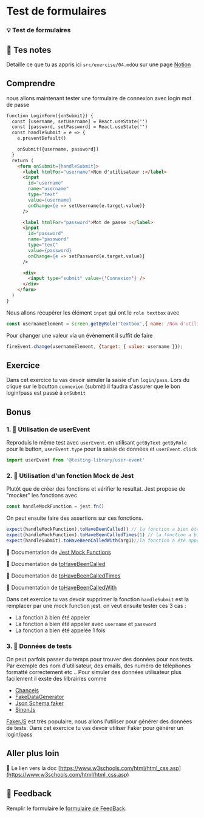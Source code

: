 # Test de formulaires
### 💡 Test de formulaires

## 📝 Tes notes

Detaille ce que tu as appris ici `src/exercise/04.md`ou sur une page [Notion](https://go.mikecodeur.com/course-notes-template)

## Comprendre

nous allons maintenant tester une formulaire de connexion avec login mot de passe

```html
function LoginForm({onSubmit}) {
  const [username, setUsername] = React.useState('')
  const [password, setPassword] = React.useState('')
  const handleSubmit = e => {
    e.preventDefault()

    onSubmit({username, password})
  }
  return (
    <form onSubmit={handleSubmit}>
      <label htmlFor="username">Nom d'utilisateur :</label>
      <input 
        id="username"
        name="username"
        type="text"
        value={username}
        onChange={e => setUsername(e.target.value)}
      />

      <label htmlFor="password">Mot de passe :</label>
      <input
        id="password"
        name="password"
        type="text"
        value={password}
        onChange={e => setPassword(e.target.value)}
      />

      <div>
        <input type="submit" value={'Connexion'} />
      </div>
    </form>
  )
}
```

Nous allons récupérer les élément `input` qui ont le `role textbox` avec

```jsx
const usernameElement = screen.getByRole('textbox',{ name: /Nom d'utilisateur :/i})
```

Pour changer une valeur via un évènement il suffit de faire 

```jsx
fireEvent.change(usernameElement, {target: { value: username }});
```

## Exercice

Dans cet exercice tu vas devoir simuler la saisie d'un `login/pass`. Lors du clique sur le boutton `connexion` (submit) il faudra s'assurer que le bon login/pass est passé à `onSubmit`

## Bonus

### 1. 🚀 Utilisation de userEvent

Reproduis le même test avec `userEvent`. en utilisant `getByText` `getByRole` pour le button, `userEvent.type` pour la saisie de données et `userEvent.click`

```jsx
import userEvent from '@testing-library/user-event'
```

### 2. 🚀 Utilisation d'un fonction Mock de Jest

Plutôt que de créer des fonctions et vérifier le resultat. Jest propose de "mocker" les fonctions avec  

```jsx
const handleMockFunction = jest.fn()
```

On peut ensuite faire des assertions sur ces fonctions.

```jsx
expect(handleMockFunction).toHaveBeenCalled() // la fonction a bien été appelé
expect(handleMockFunction).toHaveBeenCalledTimes(1) // la fonction a bien été appelé 1x
expect(handleSubmit).toHaveBeenCalledWith(arg1)//la fonction a été appeler avec arg1
```

📑 Documentation de [Jest Mock Functions](https://jestjs.io/docs/mock-function-api)

📑 Documentation de [toHaveBeenCalled](https://jestjs.io/docs/expect#tohavebeencalled)

📑 Documentation de [toHaveBeenCalledTimes](https://jestjs.io/docs/expect#tohavebeencalledtimesnumber)

📑 Documentation de [toHaveBeenCalledWith](https://jestjs.io/docs/expect#tohavebeencalledwitharg1-arg2-)

Dans cet exercice tu vas devoir supprimer la fonction `handleSubmit` est la remplacer par une mock function jest. on veut ensuite tester ces 3 cas :

- La fonction à bien été appeler
- La fonction a bien été appeler avec `username` et `password`
- La fonction a bien été appelée 1 fois

### 3. 🚀 Données de tests

On peut parfois passer du temps pour trouver des données pour nos tests. Par exemple des nom d'utilisateur, des emails, des numéro de téléphones formatté correctement etc .. Pour simuler des données utilisateur plus facilement il exste des lilbrairies comme 

- [Chancejs](https://github.com/chancejs/chancejs)
- [FakeDataGenerator](https://github.com/Cambalab/fake-data-generator)
- [Json Schema faker](https://github.com/json-schema-faker/json-schema-faker)
- [SinonJs](https://sinonjs.org/)

[FakerJS](https://github.com/marak/Faker.js/) est très populaire, nous allons l'utiliser pour générer des données de tests. Dans cet exercice tu vas devoir utiliser Faker pour générer un login/pass

## Aller plus loin

📑 Le lien vers la doc [https://www.w3schools.com/html/html_css.asp](https://www.w3schools.com/html/html_css.asp)

## 🐜 Feedback

Remplir le formulaire le [formulaire de FeedBack](https://go.mikecodeur.com/cours-react-avis).